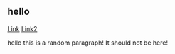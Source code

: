 ## hello 

[Link](www.twitter.com)
[Link2](www.google.com)

hello this is a random paragraph! It should not be here!